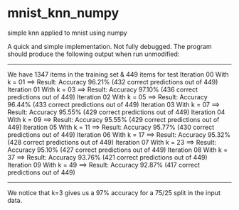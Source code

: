 # mnist_knn_numpy
simple knn applied to mnist using numpy 

A quick and simple implementation. Not fully debugged.
The program should produce the following output when run unmodified:

------------

We have 1347 items in the training set & 449 items for test
Iteration 00 With k = 01  ==> Result: Accuracy 96.21% (432 correct predictions out of 449)
Iteration 01 With k = 03  ==> Result: Accuracy 97.10% (436 correct predictions out of 449)
Iteration 02 With k = 05  ==> Result: Accuracy 96.44% (433 correct predictions out of 449)
Iteration 03 With k = 07  ==> Result: Accuracy 95.55% (429 correct predictions out of 449)
Iteration 04 With k = 09  ==> Result: Accuracy 95.55% (429 correct predictions out of 449)
Iteration 05 With k = 11  ==> Result: Accuracy 95.77% (430 correct predictions out of 449)
Iteration 06 With k = 17  ==> Result: Accuracy 95.32% (428 correct predictions out of 449)
Iteration 07 With k = 23  ==> Result: Accuracy 95.10% (427 correct predictions out of 449)
Iteration 08 With k = 37  ==> Result: Accuracy 93.76% (421 correct predictions out of 449)
Iteration 09 With k = 49  ==> Result: Accuracy 92.87% (417 correct predictions out of 449)

-------------

We notice that k=3 gives us a 97% accuracy for a 75/25 split in the input data.

